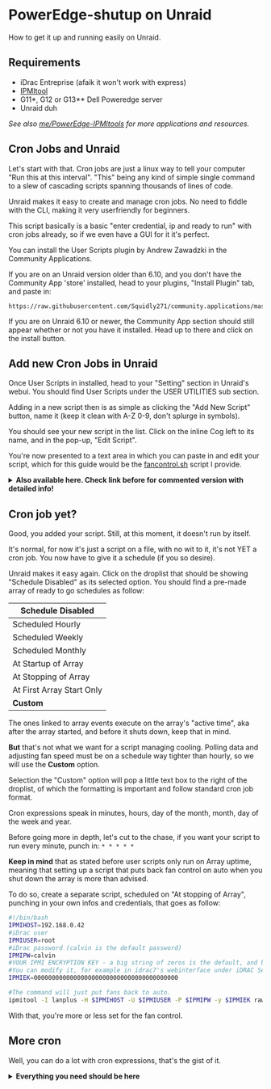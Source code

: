 # PowerEdge-shutup on Unraid

How to get it up and running easily on Unraid.

## Requirements
- iDrac Entreprise (afaik it won't work with express)
- [IPMItool](https://github.com/ipmitool/ipmitool)
- G11*, G12 or G13** Dell Poweredge server
- Unraid duh

*See also [me/PowerEdge-IPMItools](https://github.com/White-Raven/PowerEdge-IPMItools) for more applications and resources.*

## Cron Jobs and Unraid

Let's start with that. Cron jobs are just a linux way to tell your computer "Run this at this interval". 
"This" being any kind of simple single command to a slew of cascading scripts spanning thousands of lines of code.

Unraid makes it easy to create and manage cron jobs. No need to fiddle with the CLI, making it very userfriendly for beginners.

This script basically is a basic "enter credential, ip and ready to run" with cron jobs already, so if we even have a GUI for it it's perfect.

You can install the User Scripts plugin by Andrew Zawadzki in the Community Applications.

If you are on an Unraid version older than 6.10, and you don't have the Community App 'store' installed, head to your plugins, "Install Plugin" tab, and paste in:
```
https://raw.githubusercontent.com/Squidly271/community.applications/master/plugins/community.applications.plg
```

If you are on Unraid 6.10 or newer, the Community App section should still appear whether or not you have it installed. Head up to there and click on the install button.

## Add new Cron Jobs in Unraid

Once User Scripts in installed, head to your "Setting" section in Unraid's webui. You should find User Scripts under the USER UTILITIES sub section.

Adding in a new script then is as simple as clicking the "Add New Script" button, name it (keep it clean with A-Z 0-9, don't splurge in symbols).

You should see your new script in the list. Click on the inline Cog left to its name, and in the pop-up, "Edit Script".

You're now presented to a text area in which you can paste in and edit your script, which for this guide would be the [fancontrol.sh](https://github.com/White-Raven/PowerEdge-shutup/blob/main/fancontrol.sh) script I provide. 

<details>
<summary>
<b>Also available here. Check link before for commented version with detailed info!</b>
</summary>
<p>

```bash
#!/bin/bash
TEMP_STEP0=30
FAN_SPEED0=0x02
FST0=2

TEMP_STEP1=35
FAN_SPEED1=0x06
FST1=6

TEMP_STEP2=40
FAN_SPEED2=0x08
FST2=8

TEMP_STEP3=50
FAN_SPEED3=0x0a
FST3=10

TEMP_STEP4=60
FAN_SPEED4=0x0c
FST4=12

TEMP_STEP5=75
FAN_SPEED5=0x14
FST5=20

MAXTEMP=$TEMP_STEP5

AMBTEMP_STEP1=20
AMBTEMP_STEP1_MOD=0

AMBTEMP_STEP2=23
AMBTEMP_STEP2_MOD=10

AMBTEMP_STEP3=26
AMBTEMP_STEP3_MOD=15

AMBTEMP_STEP4=26
AMBTEMP_STEP4_MOD=20

AMBTEMP_MAX=$AMBTEMP_STEP4
MAX_MOD=69

EXHTEMP_MAX=65

#the IP address of iDrac
IPMIHOST=192.168.0.42

#iDrac user
IPMIUSER=root

#iDrac password (calvin is the default password)
IPMIPW=calvin

#YOUR IPMI ENCRYPTION KEY 
IPMIEK=0000000000000000000000000000000000000000


IPMIPULLDATA=$(ipmitool -I lanplus -H $IPMIHOST -U $IPMIUSER -P $IPMIPW -y $IPMIEK sdr type temperature)
DATADUMP=$(echo "$IPMIPULLDATA")
CPUTEMP0=$(echo "$DATADUMP" |grep 0Fh |grep degrees |grep -Po '\d{2}' | tail -1)
CPUTEMP1=$(echo "$DATADUMP" |grep 0Eh |grep degrees |grep -Po '\d{2}' | tail -1)
TEMPadd=$((CPUTEMP0+CPUTEMP1))
CPUn=$((TEMPadd/2))
AMBTEMP=$(echo "$DATADUMP" |grep 04h |grep degrees |grep -Po '\d{2}' | tail -1)
if [ $AMBTEMP -ge $AMBTEMP_MAX ]; then
        echo "Intake temp is very high!! : $AMBTEMP °C!"
        TEMPMOD=$MAX_MOD
elif [ $AMBTEMP -le $AMBTEMP_STEP1 ]; then
        TEMPMOD=$AMBTEMP_STEP1_MOD
elif [ $AMBTEMP -le $AMBTEMP_STEP2 ]; then
        TEMPMOD=$AMBTEMP_STEP2_MOD
elif [ $AMBTEMP -le $AMBTEMP_STEP3 ]; then
        TEMPMOD=$AMBTEMP_STEP3_MOD
elif [ $AMBTEMP -le $AMBTEMP_STEP4 ]; then
        TEMPMOD=$AMBTEMP_STEP4_MOD
fi
EXHTEMP=$(echo "$DATADUMP" |grep 01h |grep degrees |grep -Po '\d{2}' | tail -1)
if [ $EXHTEMP -ge $EXHTEMP_MAX ]; then
        echo "Exhaust temp is critical!! : $EXHTEMP °C!"
        TEMPMOD=$MAX_MOD
fi
TEMP=$((CPUn+TEMPMOD))
#echo CPU0 : $CPUTEMP0 °C
#echo CPU1 : $CPUTEMP1 °C
echo CPUn average: $CPUn °C
echo Ambient Temp: $AMBTEMP °C
ipmifanctl=(ipmitool -I lanplus -H $IPMIHOST -U $IPMIUSER -P $IPMIPW -y $IPMIEK raw 0x30 0x30)
if [ $TEMP -ge $MAXTEMP ]; then
        echo " $TEMP is > $MAXTEMP. Switching to automatic fan control "
        "${ipmifanctl[@]}" 0x01 0x01
else
        "${ipmifanctl[@]}" 0x01 0x00
        if [ $TEMP -le $TEMP_STEP0 ]; then
                echo " $TEMP is < $TEMP_STEP0. Switching to manual $FST0 % control "
                "${ipmifanctl[@]}" 0x02 0xff $FAN_SPEED0
        elif [ $TEMP -le $TEMP_STEP1 ]; then
                echo " $TEMP is < $TEMP_STEP1. Switching to manual $FST1 % control "
                "${ipmifanctl[@]}" 0x02 0xff $FAN_SPEED1
        elif [ $TEMP -le $TEMP_STEP2 ]; then
                echo " $TEMP is < $TEMP_STEP2. Switching to manual $FST2 % control "
                "${ipmifanctl[@]}" 0x02 0xff $FAN_SPEED2
        elif [ $TEMP -le $TEMP_STEP3 ]; then
                echo " $TEMP is < $TEMP_STEP3. Switching to manual $FST3 % control "
                "${ipmifanctl[@]}" 0x02 0xff $FAN_SPEED3
        elif [ $TEMP -le $TEMP_STEP4 ]; then
                echo " $TEMP is < $TEMP_STEP4. Switching to manual $FST4 % control "
                "${ipmifanctl[@]}" 0x02 0xff $FAN_SPEED4
        elif [ $TEMP -le $TEMP_STEP5 ]; then
                echo " $TEMP is < $TEMP_STEP5. Switching to manual $FST5 % control "
                "${ipmifanctl[@]}" 0x02 0xff $FAN_SPEED5
        fi
fi
```

</p>
</details>

## Cron job yet?

Good, you added your script. Still, at this moment, it doesn't run by itself.

It's normal, for now it's just a script on a file, with no wit to it, it's not YET a cron job. You now have to give it a schedule (if you so desire).

Unraid makes it easy again.
Click on the droplist that should be showing "Schedule Disabled" as its selected option.
You should find a pre-made array of ready to go schedules as follow:

Schedule Disabled|
------------ |
Scheduled Hourly |
Scheduled Weekly |
Scheduled Monthly |
At Startup of Array | 
At Stopping of Array |
At First Array Start Only |
**Custom** |

The ones linked to array events execute on the array's "active time", aka after the array started, and before it shuts down, keep that in mind.

**But** that's not what we want for a script managing cooling. Polling data and adjusting fan speed must be on a schedule way tighter than hourly, so we will use the **Custom** option.

Selection the "Custom" option will pop a little text box to the right of the droplist, of which the formatting is important and follow standard cron job format.

Cron expressions speak in minutes, hours, day of the month, month, day of the week and year.

Before going more in depth, let's cut to the chase, if you want your script to run every minute, punch in: ```* * * * *```

**Keep in mind** that as stated before user scripts only run on Array uptime, meaning that setting up a script that puts back fan control on auto when you shut down the array is more than advised.

To do so, create a separate script, scheduled on "At stopping of Array", punching in your own infos and credentials, that goes as follow:
```bash
#!/bin/bash
IPMIHOST=192.168.0.42
#iDrac user
IPMIUSER=root
#iDrac password (calvin is the default password)
IPMIPW=calvin
#YOUR IPMI ENCRYPTION KEY - a big string of zeros is the default, and by default isn't mandatory to be specified.
#You can modify it, for example in idrac7's webinterface under iDRAC Settings>Network , in the IPMI Settings section.
IPMIEK=0000000000000000000000000000000000000000

#The command will just put fans back to auto.
ipmitool -I lanplus -H $IPMIHOST -U $IPMIUSER -P $IPMIPW -y $IPMIEK raw 0x30 0x30 0x01 0x01
```
With that, you're more or less set for the fan control.


## More cron
Well, you can do a lot with cron expressions, that's the gist of it.

<details>
<summary>
<b>Everything you need should be here</b>
</summary>
<p>

Instead of boring you with text, here's the alphabet of them:

Field Name |	Mandatory |	Allowed Values |	Allowed Special Characters |
------ | ------- | ------- | ------- |
Minutes |	YES |	0 - 59 |	, - \* / |
Hours |	YES |	0 - 23 |	, - \* / |
Day of month |	YES |	1 - 31 |	, - \* ? / L W |
Month |	YES |	1 - 12 (representing Jan - Dec), JAN - DEC (case-insensitive), JANUARY - DECEMBER (case-insensitive) |	, - \* / |
Day of week |	YES |	0 - 6, 7 (representing Sun - Sat and Sun again), SUN - SAT (case-insensitive), SUNDAY - SATURDAY (case-insensitive) |	, - \* ? / L # |
Year |	NO |	empty or 1970-2099 |	, - \* / |

And here a cheatsheet, you'll probably find what you're looking for in it, or be able to make it from it.
 
Cron Expression	examples | Meaning |
--------- | --------- |
\* \* \* \* \* 2022 |	Execute a cron job every minute during the year 2022 |
\* \* \* \* \* |	Execute a cron job every minute |
\*/5 \* \* \* \* |	Execute a cron job every 5 minutes |
0 \* \* \* \* |	Execute a cron job every hour |
0 12 \* \* \* |	Fire at 12:00 PM (noon) every day |
15 10 \* \* \* |	Fire at 10:15 AM every day |
15 10 \* \* ? |	Fire at 10:15 AM every day |
15 10 \* \* \* 2022-2024 |	Fire at 10:15 AM every day during the years 2022, 2023 and 2024 |
\* 14 \* \* \* |	Fire every minute starting at 2:00 PM and ending at 2:59 PM, every day |
0/5 14,18 \* \* \* |	Fire every 5 minutes starting at 2:00 PM and ending at 2:55 PM, AND fire every 5 minutes starting at 6:00 PM and ending at 6:55 PM, every day |
0-5 14 \* \* \* |	Fire every minute starting at 2:00 PM and ending at 2:05 PM, every day |
10,44 14 \* 3 3 |	Fire at 2:10 PM and at 2:44 PM every Wednesday in the month of March. |
15 10 \* \* 1-5 |	Fire at 10:15 AM every Monday, Tuesday, Wednesday, Thursday and Friday |
15 10 15 \* \* |	Fire at 10:15 AM on the 15th day of every month |
15 10 L \* \* |	Fire at 10:15 AM on the last day of every month |
15 10 \* \* 5L |	Fire at 10:15 AM on the last Friday of every month |
15 10 \* \* 5#3 |	Fire at 10:15 AM on the third Friday of every month |
0 12 1/5 \* \* |	Fire at 12:00 PM (noon) every 5 days every month, starting on the first day of the month. |
11 11 11 11 \* |	Fire every November 11th at 11:11 AM. |
11 11 11 11 \* 2022	| Fire at 11:11 AM on November 11th in the year 2022. |
0 0 \* \* 3 |	Fire at midnight of each Wednesday. |
0 0 1,2 \* \* |	Fire at midnight of 1st, 2nd day of each month |
0 0 1,2 \* 3 |	Fire at midnight of 1st, 2nd day of each month, and each Wednesday. |

</p>
</details>
